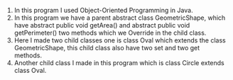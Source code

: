 1) In this program I used Object-Oriented Programming in Java.
2) In this program we have a parent abstract class GeometricShape, which have abstract public void getArea() and abstract public void getPerimeter() two methods which we Override in the child class.
3) Here I made two child classes one is class Oval which extends the class GeometricShape, this child class also have two set and two get methods.
4) Another child class I made in this program which is class Circle extends class Oval.  
